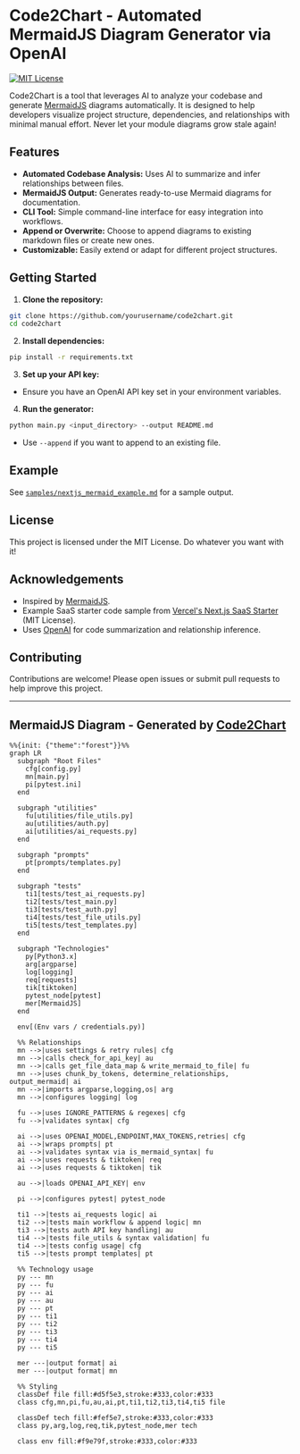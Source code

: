# Code2Chart - Automated MermaidJS Diagram Generator via OpenAI

[![MIT License](https://img.shields.io/badge/license-MIT-green.svg)](LICENSE)

Code2Chart is a tool that leverages AI to analyze your codebase and generate [MermaidJS](https://mermaid-js.github.io/) diagrams automatically. It is designed to help developers visualize project structure, dependencies, and relationships with minimal manual effort. Never let your module diagrams grow stale again!

## Features

- **Automated Codebase Analysis:** Uses AI to summarize and infer relationships between files.
- **MermaidJS Output:** Generates ready-to-use Mermaid diagrams for documentation.
- **CLI Tool:** Simple command-line interface for easy integration into workflows.
- **Append or Overwrite:** Choose to append diagrams to existing markdown files or create new ones.
- **Customizable:** Easily extend or adapt for different project structures.

## Getting Started

1. **Clone the repository:**

```bash
git clone https://github.com/yourusername/code2chart.git
cd code2chart
```

2. **Install dependencies:**

```bash
pip install -r requirements.txt
```

3. **Set up your API key:**

- Ensure you have an OpenAI API key set in your environment variables.

4. **Run the generator:**

```bash
python main.py <input_directory> --output README.md
```

- Use `--append` if you want to append to an existing file.

## Example

See [`samples/nextjs_mermaid_example.md`](samples/nextjs_mermaid_example.md) for a sample output.

## License

This project is licensed under the MIT License. Do whatever you want with it!

## Acknowledgements

- Inspired by [MermaidJS](https://mermaid-js.github.io/).
- Example SaaS starter code sample from [Vercel's Next.js SaaS Starter](https://github.com/vercel/nextjs-saas-starter) (MIT License).
- Uses [OpenAI](https://platform.openai.com/) for code summarization and relationship inference.

## Contributing

Contributions are welcome! Please open issues or submit pull requests to help improve this project.

---

## MermaidJS Diagram - Generated by [Code2Chart](https://github.com/scmgustafson/code2chart/tree/main)
```mermaid
%%{init: {"theme":"forest"}}%%
graph LR
  subgraph "Root Files"
    cfg[config.py]
    mn[main.py]
    pi[pytest.ini]
  end

  subgraph "utilities"
    fu[utilities/file_utils.py]
    au[utilities/auth.py]
    ai[utilities/ai_requests.py]
  end

  subgraph "prompts"
    pt[prompts/templates.py]
  end

  subgraph "tests"
    ti1[tests/test_ai_requests.py]
    ti2[tests/test_main.py]
    ti3[tests/test_auth.py]
    ti4[tests/test_file_utils.py]
    ti5[tests/test_templates.py]
  end

  subgraph "Technologies"
    py[Python3.x]
    arg[argparse]
    log[logging]
    req[requests]
    tik[tiktoken]
    pytest_node[pytest]
    mer[MermaidJS]
  end

  env[(Env vars / credentials.py)]

  %% Relationships
  mn -->|uses settings & retry rules| cfg
  mn -->|calls check_for_api_key| au
  mn -->|calls get_file_data_map & write_mermaid_to_file| fu
  mn -->|uses chunk_by_tokens, determine_relationships, output_mermaid| ai
  mn -->|imports argparse,logging,os| arg
  mn -->|configures logging| log

  fu -->|uses IGNORE_PATTERNS & regexes| cfg
  fu -->|validates syntax| cfg

  ai -->|uses OPENAI_MODEL,ENDPOINT,MAX_TOKENS,retries| cfg
  ai -->|wraps prompts| pt
  ai -->|validates syntax via is_mermaid_syntax| fu
  ai -->|uses requests & tiktoken| req
  ai -->|uses requests & tiktoken| tik

  au -->|loads OPENAI_API_KEY| env

  pi -->|configures pytest| pytest_node

  ti1 -->|tests ai_requests logic| ai
  ti2 -->|tests main workflow & append logic| mn
  ti3 -->|tests auth API key handling| au
  ti4 -->|tests file_utils & syntax validation| fu
  ti4 -->|tests config usage| cfg
  ti5 -->|tests prompt templates| pt

  %% Technology usage
  py --- mn
  py --- fu
  py --- ai
  py --- au
  py --- pt
  py --- ti1
  py --- ti2
  py --- ti3
  py --- ti4
  py --- ti5

  mer ---|output format| ai
  mer ---|output format| mn

  %% Styling
  classDef file fill:#d5f5e3,stroke:#333,color:#333
  class cfg,mn,pi,fu,au,ai,pt,ti1,ti2,ti3,ti4,ti5 file

  classDef tech fill:#fef5e7,stroke:#333,color:#333
  class py,arg,log,req,tik,pytest_node,mer tech

  class env fill:#f9e79f,stroke:#333,color:#333
```
<!-- END AUTOMATED MERMAID -->
